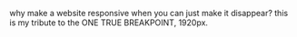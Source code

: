 why make a website responsive when you can just make it disappear? this is my tribute to the ONE TRUE BREAKPOINT, 1920px.
